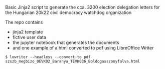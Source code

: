 Basic Jinja2 script to generate the cca. 3200 election delegation letters for the Hungarian 20k22 civil democracy watchdog organization

The repo contains
- jinja2 template
- fictive user data
- the jupyter notebook that generates the documents
- and one example of a html converted to pdf using LibreOffice Writer

`$ lowriter --headless --convert-to pdf szszb_megbizo_OEVK02_Baranya_TEVK036_Boldogasszonyfalva.html`
